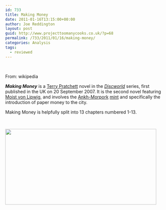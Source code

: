 ```yaml
---
id: 733
title: Making Money
date: 2011-01-16T13:15:00+00:00
author: Joe Reddington
layout: post
guid: http://www.projecttoomanycooks.co.uk/?p=68
permalink: /733/2011/01/16/making-money/
categories: Analysis
tags:
  - reviewed
---
```

&nbsp;

From: wikipedia

_**Making Money**_ is a [Terry Pratchett](http://en.wikipedia.org/wiki/Terry_Pratchett "Terry Pratchett") novel in the _[Discworld](http://en.wikipedia.org/wiki/Discworld "Discworld")_ series, first published in the UK on 20 September 2007. It is the second novel featuring [Moist von Lipwig](http://en.wikipedia.org/wiki/Moist_von_Lipwig "Moist von Lipwig"), and involves the [Ankh-Morpork](http://en.wikipedia.org/wiki/Ankh-Morpork "Ankh-Morpork") [mint](http://en.wikipedia.org/wiki/Mint_%28coin%29 "Mint (coin)") and specifically the introduction of paper money to the city.

Making Money is helpfully split into 13 chapters numbered 1-13.

&nbsp;

[<img loading="lazy" class="aligncenter size-full wp-image-6668" src="http://joereddington.com/wp-content/uploads/2011/01/Dendrogram-8.png" alt="" width="480" height="240" srcset="https://joereddington.com/wp-content/uploads/2011/01/Dendrogram-8.png 480w, https://joereddington.com/wp-content/uploads/2011/01/Dendrogram-8-300x150.png 300w" sizes="(max-width: 480px) 100vw, 480px" />](http://joereddington.com/wp-content/uploads/2011/01/Dendrogram-8.png)
